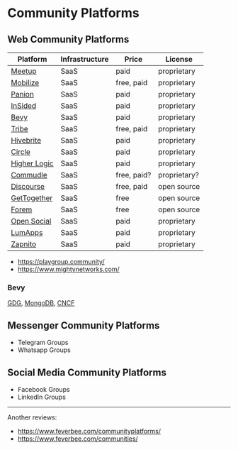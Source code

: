 #  Community Platforms

## Web Community Platforms

| Platform | Infrastructure | Price | License |
| --- | --- | --- | --- |
| [Meetup](https://www.meetup.com/) | SaaS | paid | proprietary |
| [Mobilize](https://www.mobilize.io/) | SaaS | free, paid | proprietary |
| [Panion](https://panion.com/) | SaaS | paid | proprietary |
| [InSided](https://www.insided.com/) | SaaS | paid | proprietary |
| [Bevy](https://www.bevy.com/) | SaaS | paid | proprietary |
| [Tribe](https://tribe.so/) | SaaS | free, paid | proprietary |
| [Hivebrite](https://hivebrite.com/) | SaaS | paid | proprietary |
| [Circle](https://circle.so/) | SaaS | paid | proprietary |
| [Higher Logic](https://www.higherlogic.com/) | SaaS | paid | proprietary |
| [Commudle](https://commudle.com/) | SaaS | free, paid? | proprietary? |
| [Discourse](https://www.discourse.org/) | SaaS | free, paid | open source |
| [GetTogether](https://gettogether.community/) | SaaS | free | open source |
| [Forem](https://www.forem.com/) | SaaS | free | open source |
| [Open Social](https://www.getopensocial.com/) | SaaS | paid | proprietary |
| [LumApps](https://www.lumapps.com/) | SaaS | paid | proprietary |
| [Zapnito](https://zapnito.com/) | SaaS | paid | proprietary |

- https://playgroup.community/
- https://www.mightynetworks.com/

### Bevy

[GDG](https://gdg.community.dev/), [MongoDB](https://live.mongodb.com/), [CNCF](https://community.cncf.io/)

## Messenger Community Platforms

- Telegram Groups
- Whatsapp Groups

## Social Media Community Platforms

- Facebook Groups
- LinkedIn Groups

---

Another reviews:

- https://www.feverbee.com/communityplatforms/
- https://www.feverbee.com/communities/
